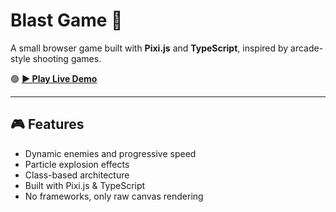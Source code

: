 # Blast Game 🚀

A small browser game built with **Pixi.js** and **TypeScript**, inspired by arcade-style shooting games.

🟢 **[▶️ Play Live Demo](https://itisveryhard.github.io/blast-game/)**

---

## 🎮 Features

- Dynamic enemies and progressive speed
- Particle explosion effects
- Class-based architecture
- Built with Pixi.js & TypeScript
- No frameworks, only raw canvas rendering
